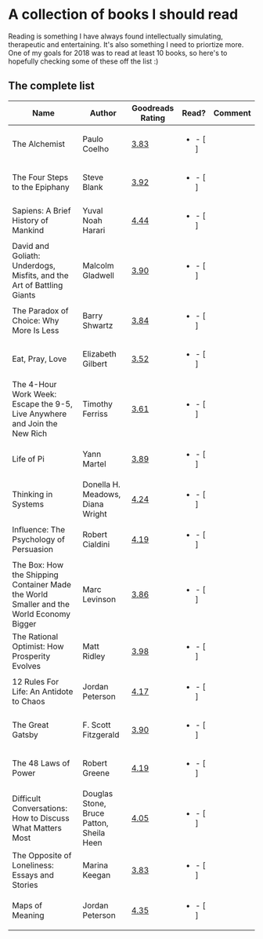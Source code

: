 # A collection of books I should read

Reading is something I have always found intellectually simulating, therapeutic and entertaining. It's also something I need to priortize more.
One of my goals for 2018 was to read at least 10 books, so here's to hopefully checking some of these off the list :) 


## The complete list 
| Name | Author | Goodreads Rating | Read? | Comment |
|------|--------|------------------|-------|---------|
| The Alchemist | Paulo Coelho | [3.83](https://www.goodreads.com/book/show/865.The_Alchemist) | <ul><li> - [ ] </li></ul> |     |   
| The Four Steps to the Epiphany | Steve Blank | [3.92](https://www.goodreads.com/book/show/762542.The_Four_Steps_to_the_Epiphany) | <ul><li> - [ ] </li></ul> |     |  
| Sapiens: A Brief History of Mankind | Yuval Noah Harari | [4.44](https://www.goodreads.com/book/show/23692271-sapiens) | <ul><li> - [ ] </li></ul> |     |
| David and Goliath: Underdogs, Misfits, and the Art of Battling Giants | Malcolm Gladwell | [3.90](https://www.goodreads.com/book/show/15751404-david-and-goliath) | <ul><li> - [ ] </li></ul> |     |  
| The Paradox of Choice: Why More Is Less | Barry Shwartz | [3.84](https://www.goodreads.com/book/show/10639.The_Paradox_of_Choice) | <ul><li> - [ ] </li></ul> |     |
| Eat, Pray, Love | Elizabeth Gilbert | [3.52](https://www.goodreads.com/book/show/19501.Eat_Pray_Love) | <ul><li> - [ ] </li></ul> |     |  
| The 4-Hour Work Week: Escape the 9-5, Live Anywhere and Join the New Rich | Timothy Ferriss | [3.61](https://www.goodreads.com/book/show/368593.The_4_Hour_Workweek) | <ul><li> - [ ] </li></ul> |     |
| Life of Pi | Yann Martel | [3.89](https://www.goodreads.com/book/show/4214.Life_of_Pi) | <ul><li> - [ ] </li></ul> |     |
| Thinking in Systems | Donella H. Meadows, Diana Wright | [4.24](https://www.goodreads.com/book/show/3828902-thinking-in-systems) | <ul><li> - [ ] </li></ul> |     |
| Influence: The Psychology of Persuasion | Robert Cialdini | [4.19](https://www.goodreads.com/book/show/28815.Influence) | <ul><li> - [ ] </li></ul> |     |
| The Box: How the Shipping Container Made the World Smaller and the World Economy Bigger | Marc Levinson | [3.86](https://www.goodreads.com/book/show/316767.The_Box) | <ul><li> - [ ] </li></ul> |     |
| The Rational Optimist: How Prosperity Evolves | Matt Ridley | [3.98](https://www.goodreads.com/book/show/7776209-the-rational-optimist) | <ul><li> - [ ] </li></ul> |     |
| 12 Rules For Life: An Antidote to Chaos | Jordan Peterson | [4.17](https://www.goodreads.com/book/show/30257963-12-rules-for-life) | <ul><li> - [ ] </li></ul> |     |
| The Great Gatsby | F. Scott Fitzgerald | [3.90](https://www.goodreads.com/book/show/4671.The_Great_Gatsby) | <ul><li> - [ ] </li></ul> |     |
| The 48 Laws of Power | Robert Greene | [4.19](https://www.goodreads.com/book/show/1303.The_48_Laws_of_Power) | <ul><li> - [ ] </li></ul> |     |
| Difficult Conversations: How to Discuss What Matters Most | Douglas Stone, Bruce Patton, Sheila Heen | [4.05](https://www.goodreads.com/book/show/774088.Difficult_Conversations) | <ul><li> - [ ] </li></ul> |     |
| The Opposite of Loneliness: Essays and Stories | Marina Keegan | [3.83](https://www.goodreads.com/book/show/18143905-the-opposite-of-loneliness) | <ul><li> - [ ] </li></ul> |     |
| Maps of Meaning | Jordan Peterson | [4.35](https://www.goodreads.com/book/show/2218102.Maps_of_Meaning) | <ul><li> - [ ] </li></ul> |     |



